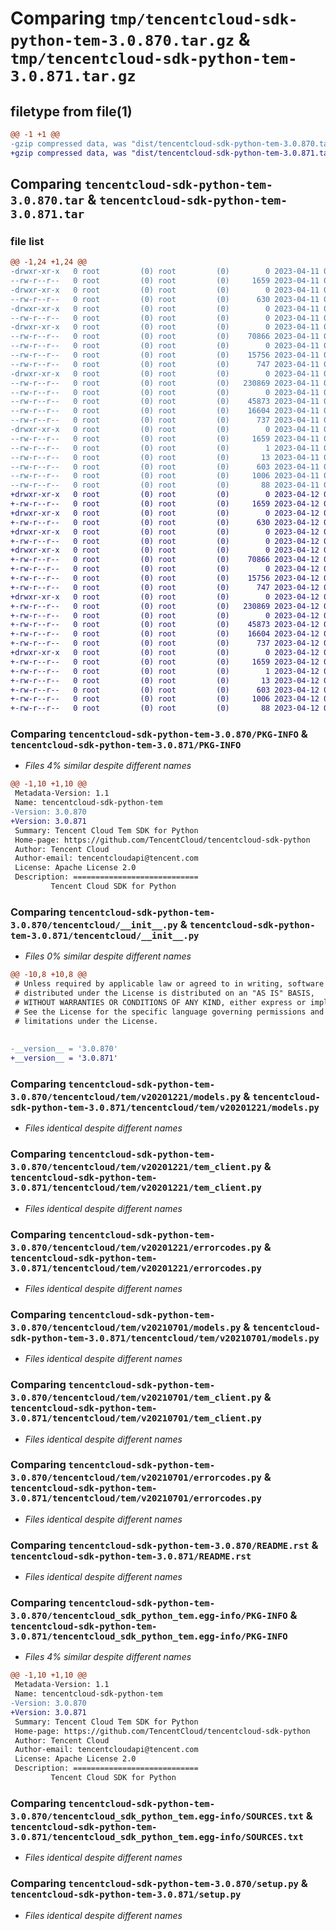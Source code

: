 # Comparing `tmp/tencentcloud-sdk-python-tem-3.0.870.tar.gz` & `tmp/tencentcloud-sdk-python-tem-3.0.871.tar.gz`

## filetype from file(1)

```diff
@@ -1 +1 @@
-gzip compressed data, was "dist/tencentcloud-sdk-python-tem-3.0.870.tar", last modified: Tue Apr 11 03:55:17 2023, max compression
+gzip compressed data, was "dist/tencentcloud-sdk-python-tem-3.0.871.tar", last modified: Wed Apr 12 00:43:09 2023, max compression
```

## Comparing `tencentcloud-sdk-python-tem-3.0.870.tar` & `tencentcloud-sdk-python-tem-3.0.871.tar`

### file list

```diff
@@ -1,24 +1,24 @@
-drwxr-xr-x   0 root         (0) root         (0)        0 2023-04-11 03:55:17.000000 tencentcloud-sdk-python-tem-3.0.870/
--rw-r--r--   0 root         (0) root         (0)     1659 2023-04-11 03:55:17.000000 tencentcloud-sdk-python-tem-3.0.870/PKG-INFO
-drwxr-xr-x   0 root         (0) root         (0)        0 2023-04-11 03:55:17.000000 tencentcloud-sdk-python-tem-3.0.870/tencentcloud/
--rw-r--r--   0 root         (0) root         (0)      630 2023-04-11 03:55:17.000000 tencentcloud-sdk-python-tem-3.0.870/tencentcloud/__init__.py
-drwxr-xr-x   0 root         (0) root         (0)        0 2023-04-11 03:55:17.000000 tencentcloud-sdk-python-tem-3.0.870/tencentcloud/tem/
--rw-r--r--   0 root         (0) root         (0)        0 2023-04-11 03:55:17.000000 tencentcloud-sdk-python-tem-3.0.870/tencentcloud/tem/__init__.py
-drwxr-xr-x   0 root         (0) root         (0)        0 2023-04-11 03:55:17.000000 tencentcloud-sdk-python-tem-3.0.870/tencentcloud/tem/v20201221/
--rw-r--r--   0 root         (0) root         (0)    70866 2023-04-11 03:55:17.000000 tencentcloud-sdk-python-tem-3.0.870/tencentcloud/tem/v20201221/models.py
--rw-r--r--   0 root         (0) root         (0)        0 2023-04-11 03:55:17.000000 tencentcloud-sdk-python-tem-3.0.870/tencentcloud/tem/v20201221/__init__.py
--rw-r--r--   0 root         (0) root         (0)    15756 2023-04-11 03:55:17.000000 tencentcloud-sdk-python-tem-3.0.870/tencentcloud/tem/v20201221/tem_client.py
--rw-r--r--   0 root         (0) root         (0)      747 2023-04-11 03:55:17.000000 tencentcloud-sdk-python-tem-3.0.870/tencentcloud/tem/v20201221/errorcodes.py
-drwxr-xr-x   0 root         (0) root         (0)        0 2023-04-11 03:55:17.000000 tencentcloud-sdk-python-tem-3.0.870/tencentcloud/tem/v20210701/
--rw-r--r--   0 root         (0) root         (0)   230869 2023-04-11 03:55:17.000000 tencentcloud-sdk-python-tem-3.0.870/tencentcloud/tem/v20210701/models.py
--rw-r--r--   0 root         (0) root         (0)        0 2023-04-11 03:55:17.000000 tencentcloud-sdk-python-tem-3.0.870/tencentcloud/tem/v20210701/__init__.py
--rw-r--r--   0 root         (0) root         (0)    45873 2023-04-11 03:55:17.000000 tencentcloud-sdk-python-tem-3.0.870/tencentcloud/tem/v20210701/tem_client.py
--rw-r--r--   0 root         (0) root         (0)    16604 2023-04-11 03:55:17.000000 tencentcloud-sdk-python-tem-3.0.870/tencentcloud/tem/v20210701/errorcodes.py
--rw-r--r--   0 root         (0) root         (0)      737 2023-04-11 03:55:17.000000 tencentcloud-sdk-python-tem-3.0.870/README.rst
-drwxr-xr-x   0 root         (0) root         (0)        0 2023-04-11 03:55:17.000000 tencentcloud-sdk-python-tem-3.0.870/tencentcloud_sdk_python_tem.egg-info/
--rw-r--r--   0 root         (0) root         (0)     1659 2023-04-11 03:55:17.000000 tencentcloud-sdk-python-tem-3.0.870/tencentcloud_sdk_python_tem.egg-info/PKG-INFO
--rw-r--r--   0 root         (0) root         (0)        1 2023-04-11 03:55:17.000000 tencentcloud-sdk-python-tem-3.0.870/tencentcloud_sdk_python_tem.egg-info/dependency_links.txt
--rw-r--r--   0 root         (0) root         (0)       13 2023-04-11 03:55:17.000000 tencentcloud-sdk-python-tem-3.0.870/tencentcloud_sdk_python_tem.egg-info/top_level.txt
--rw-r--r--   0 root         (0) root         (0)      603 2023-04-11 03:55:17.000000 tencentcloud-sdk-python-tem-3.0.870/tencentcloud_sdk_python_tem.egg-info/SOURCES.txt
--rw-r--r--   0 root         (0) root         (0)     1006 2023-04-11 03:55:17.000000 tencentcloud-sdk-python-tem-3.0.870/setup.py
--rw-r--r--   0 root         (0) root         (0)       88 2023-04-11 03:55:17.000000 tencentcloud-sdk-python-tem-3.0.870/setup.cfg
+drwxr-xr-x   0 root         (0) root         (0)        0 2023-04-12 00:43:09.000000 tencentcloud-sdk-python-tem-3.0.871/
+-rw-r--r--   0 root         (0) root         (0)     1659 2023-04-12 00:43:09.000000 tencentcloud-sdk-python-tem-3.0.871/PKG-INFO
+drwxr-xr-x   0 root         (0) root         (0)        0 2023-04-12 00:43:09.000000 tencentcloud-sdk-python-tem-3.0.871/tencentcloud/
+-rw-r--r--   0 root         (0) root         (0)      630 2023-04-12 00:43:08.000000 tencentcloud-sdk-python-tem-3.0.871/tencentcloud/__init__.py
+drwxr-xr-x   0 root         (0) root         (0)        0 2023-04-12 00:43:09.000000 tencentcloud-sdk-python-tem-3.0.871/tencentcloud/tem/
+-rw-r--r--   0 root         (0) root         (0)        0 2023-04-12 00:43:08.000000 tencentcloud-sdk-python-tem-3.0.871/tencentcloud/tem/__init__.py
+drwxr-xr-x   0 root         (0) root         (0)        0 2023-04-12 00:43:09.000000 tencentcloud-sdk-python-tem-3.0.871/tencentcloud/tem/v20201221/
+-rw-r--r--   0 root         (0) root         (0)    70866 2023-04-12 00:43:08.000000 tencentcloud-sdk-python-tem-3.0.871/tencentcloud/tem/v20201221/models.py
+-rw-r--r--   0 root         (0) root         (0)        0 2023-04-12 00:43:08.000000 tencentcloud-sdk-python-tem-3.0.871/tencentcloud/tem/v20201221/__init__.py
+-rw-r--r--   0 root         (0) root         (0)    15756 2023-04-12 00:43:08.000000 tencentcloud-sdk-python-tem-3.0.871/tencentcloud/tem/v20201221/tem_client.py
+-rw-r--r--   0 root         (0) root         (0)      747 2023-04-12 00:43:08.000000 tencentcloud-sdk-python-tem-3.0.871/tencentcloud/tem/v20201221/errorcodes.py
+drwxr-xr-x   0 root         (0) root         (0)        0 2023-04-12 00:43:09.000000 tencentcloud-sdk-python-tem-3.0.871/tencentcloud/tem/v20210701/
+-rw-r--r--   0 root         (0) root         (0)   230869 2023-04-12 00:43:08.000000 tencentcloud-sdk-python-tem-3.0.871/tencentcloud/tem/v20210701/models.py
+-rw-r--r--   0 root         (0) root         (0)        0 2023-04-12 00:43:08.000000 tencentcloud-sdk-python-tem-3.0.871/tencentcloud/tem/v20210701/__init__.py
+-rw-r--r--   0 root         (0) root         (0)    45873 2023-04-12 00:43:08.000000 tencentcloud-sdk-python-tem-3.0.871/tencentcloud/tem/v20210701/tem_client.py
+-rw-r--r--   0 root         (0) root         (0)    16604 2023-04-12 00:43:08.000000 tencentcloud-sdk-python-tem-3.0.871/tencentcloud/tem/v20210701/errorcodes.py
+-rw-r--r--   0 root         (0) root         (0)      737 2023-04-12 00:43:08.000000 tencentcloud-sdk-python-tem-3.0.871/README.rst
+drwxr-xr-x   0 root         (0) root         (0)        0 2023-04-12 00:43:09.000000 tencentcloud-sdk-python-tem-3.0.871/tencentcloud_sdk_python_tem.egg-info/
+-rw-r--r--   0 root         (0) root         (0)     1659 2023-04-12 00:43:09.000000 tencentcloud-sdk-python-tem-3.0.871/tencentcloud_sdk_python_tem.egg-info/PKG-INFO
+-rw-r--r--   0 root         (0) root         (0)        1 2023-04-12 00:43:09.000000 tencentcloud-sdk-python-tem-3.0.871/tencentcloud_sdk_python_tem.egg-info/dependency_links.txt
+-rw-r--r--   0 root         (0) root         (0)       13 2023-04-12 00:43:09.000000 tencentcloud-sdk-python-tem-3.0.871/tencentcloud_sdk_python_tem.egg-info/top_level.txt
+-rw-r--r--   0 root         (0) root         (0)      603 2023-04-12 00:43:09.000000 tencentcloud-sdk-python-tem-3.0.871/tencentcloud_sdk_python_tem.egg-info/SOURCES.txt
+-rw-r--r--   0 root         (0) root         (0)     1006 2023-04-12 00:43:08.000000 tencentcloud-sdk-python-tem-3.0.871/setup.py
+-rw-r--r--   0 root         (0) root         (0)       88 2023-04-12 00:43:09.000000 tencentcloud-sdk-python-tem-3.0.871/setup.cfg
```

### Comparing `tencentcloud-sdk-python-tem-3.0.870/PKG-INFO` & `tencentcloud-sdk-python-tem-3.0.871/PKG-INFO`

 * *Files 4% similar despite different names*

```diff
@@ -1,10 +1,10 @@
 Metadata-Version: 1.1
 Name: tencentcloud-sdk-python-tem
-Version: 3.0.870
+Version: 3.0.871
 Summary: Tencent Cloud Tem SDK for Python
 Home-page: https://github.com/TencentCloud/tencentcloud-sdk-python
 Author: Tencent Cloud
 Author-email: tencentcloudapi@tencent.com
 License: Apache License 2.0
 Description: ============================
         Tencent Cloud SDK for Python
```

### Comparing `tencentcloud-sdk-python-tem-3.0.870/tencentcloud/__init__.py` & `tencentcloud-sdk-python-tem-3.0.871/tencentcloud/__init__.py`

 * *Files 0% similar despite different names*

```diff
@@ -10,8 +10,8 @@
 # Unless required by applicable law or agreed to in writing, software
 # distributed under the License is distributed on an "AS IS" BASIS,
 # WITHOUT WARRANTIES OR CONDITIONS OF ANY KIND, either express or implied.
 # See the License for the specific language governing permissions and
 # limitations under the License.
 
 
-__version__ = '3.0.870'
+__version__ = '3.0.871'
```

### Comparing `tencentcloud-sdk-python-tem-3.0.870/tencentcloud/tem/v20201221/models.py` & `tencentcloud-sdk-python-tem-3.0.871/tencentcloud/tem/v20201221/models.py`

 * *Files identical despite different names*

### Comparing `tencentcloud-sdk-python-tem-3.0.870/tencentcloud/tem/v20201221/tem_client.py` & `tencentcloud-sdk-python-tem-3.0.871/tencentcloud/tem/v20201221/tem_client.py`

 * *Files identical despite different names*

### Comparing `tencentcloud-sdk-python-tem-3.0.870/tencentcloud/tem/v20201221/errorcodes.py` & `tencentcloud-sdk-python-tem-3.0.871/tencentcloud/tem/v20201221/errorcodes.py`

 * *Files identical despite different names*

### Comparing `tencentcloud-sdk-python-tem-3.0.870/tencentcloud/tem/v20210701/models.py` & `tencentcloud-sdk-python-tem-3.0.871/tencentcloud/tem/v20210701/models.py`

 * *Files identical despite different names*

### Comparing `tencentcloud-sdk-python-tem-3.0.870/tencentcloud/tem/v20210701/tem_client.py` & `tencentcloud-sdk-python-tem-3.0.871/tencentcloud/tem/v20210701/tem_client.py`

 * *Files identical despite different names*

### Comparing `tencentcloud-sdk-python-tem-3.0.870/tencentcloud/tem/v20210701/errorcodes.py` & `tencentcloud-sdk-python-tem-3.0.871/tencentcloud/tem/v20210701/errorcodes.py`

 * *Files identical despite different names*

### Comparing `tencentcloud-sdk-python-tem-3.0.870/README.rst` & `tencentcloud-sdk-python-tem-3.0.871/README.rst`

 * *Files identical despite different names*

### Comparing `tencentcloud-sdk-python-tem-3.0.870/tencentcloud_sdk_python_tem.egg-info/PKG-INFO` & `tencentcloud-sdk-python-tem-3.0.871/tencentcloud_sdk_python_tem.egg-info/PKG-INFO`

 * *Files 4% similar despite different names*

```diff
@@ -1,10 +1,10 @@
 Metadata-Version: 1.1
 Name: tencentcloud-sdk-python-tem
-Version: 3.0.870
+Version: 3.0.871
 Summary: Tencent Cloud Tem SDK for Python
 Home-page: https://github.com/TencentCloud/tencentcloud-sdk-python
 Author: Tencent Cloud
 Author-email: tencentcloudapi@tencent.com
 License: Apache License 2.0
 Description: ============================
         Tencent Cloud SDK for Python
```

### Comparing `tencentcloud-sdk-python-tem-3.0.870/tencentcloud_sdk_python_tem.egg-info/SOURCES.txt` & `tencentcloud-sdk-python-tem-3.0.871/tencentcloud_sdk_python_tem.egg-info/SOURCES.txt`

 * *Files identical despite different names*

### Comparing `tencentcloud-sdk-python-tem-3.0.870/setup.py` & `tencentcloud-sdk-python-tem-3.0.871/setup.py`

 * *Files identical despite different names*

